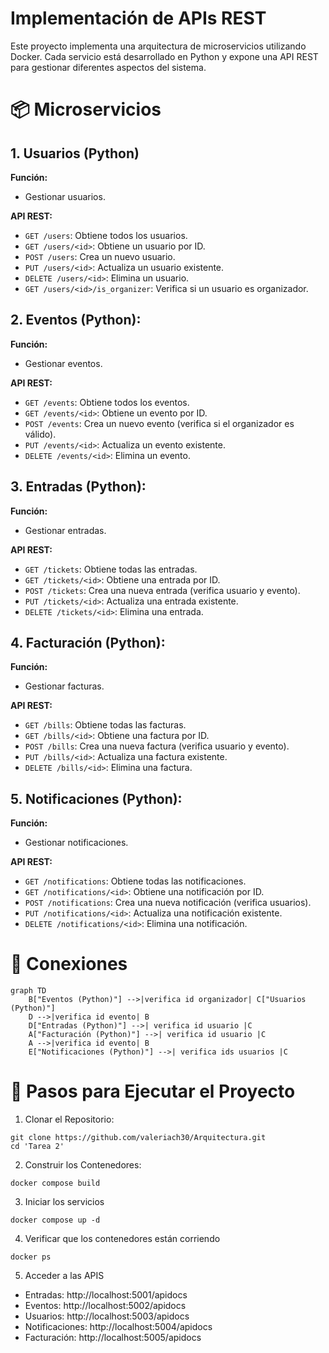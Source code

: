 # Implementación de APIs REST

Este proyecto implementa una arquitectura de microservicios utilizando Docker. Cada servicio está desarrollado en Python y expone una API REST para gestionar diferentes aspectos del sistema.

# 📦 Microservicios

## 1. Usuarios (Python)

**Función:**

- Gestionar usuarios.

**API REST:**

- `GET /users`: Obtiene todos los usuarios.
- `GET /users/<id>`: Obtiene un usuario por ID.
- `POST /users`: Crea un nuevo usuario.
- `PUT /users/<id>`: Actualiza un usuario existente.
- `DELETE /users/<id>`: Elimina un usuario.
- `GET /users/<id>/is_organizer`: Verifica si un usuario es organizador.

## 2. Eventos (Python):

**Función:**

- Gestionar eventos.

**API REST:**

- `GET /events`: Obtiene todos los eventos.
- `GET /events/<id>`: Obtiene un evento por ID.
- `POST /events`: Crea un nuevo evento (verifica si el organizador es válido).
- `PUT /events/<id>`: Actualiza un evento existente.
- `DELETE /events/<id>`: Elimina un evento.

## 3. Entradas (Python):

**Función:**

- Gestionar entradas.

**API REST:**

- `GET /tickets`: Obtiene todas las entradas.
- `GET /tickets/<id>`: Obtiene una entrada por ID.
- `POST /tickets`: Crea una nueva entrada (verifica usuario y evento).
- `PUT /tickets/<id>`: Actualiza una entrada existente.
- `DELETE /tickets/<id>`: Elimina una entrada.

## 4. Facturación (Python):

**Función:**

- Gestionar facturas.

**API REST:**

- `GET /bills`: Obtiene todas las facturas.
- `GET /bills/<id>`: Obtiene una factura por ID.
- `POST /bills`: Crea una nueva factura (verifica usuario y evento).
- `PUT /bills/<id>`: Actualiza una factura existente.
- `DELETE /bills/<id>`: Elimina una factura.

## 5. Notificaciones (Python):

**Función:**

- Gestionar notificaciones.

**API REST:**

- `GET /notifications`: Obtiene todas las notificaciones.
- `GET /notifications/<id>`: Obtiene una notificación por ID.
- `POST /notifications`: Crea una nueva notificación (verifica usuarios).
- `PUT /notifications/<id>`: Actualiza una notificación existente.
- `DELETE /notifications/<id>`: Elimina una notificación.

# 🔗 Conexiones

```mermaid
graph TD
    B["Eventos (Python)"] -->|verifica id organizador| C["Usuarios (Python)"]
    D -->|verifica id evento| B
    D["Entradas (Python)"] -->| verifica id usuario |C
    A["Facturación (Python)"] -->| verifica id usuario |C
    A -->|verifica id evento| B
    E["Notificaciones (Python)"] -->| verifica ids usuarios |C

```

# 🚀 Pasos para Ejecutar el Proyecto

1. Clonar el Repositorio:

```
git clone https://github.com/valeriach30/Arquitectura.git
cd 'Tarea 2'
```

2. Construir los Contenedores:

```
docker compose build
```

3. Iniciar los servicios

```
docker compose up -d
```

4. Verificar que los contenedores están corriendo

```
docker ps
```

5. Acceder a las APIS

- Entradas: http://localhost:5001/apidocs
- Eventos: http://localhost:5002/apidocs
- Usuarios: http://localhost:5003/apidocs
- Notificaciones: http://localhost:5004/apidocs
- Facturación: http://localhost:5005/apidocs

